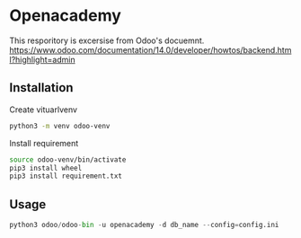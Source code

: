 # Openacademy

This resporitory is excersise from Odoo's docuemnt.
https://www.odoo.com/documentation/14.0/developer/howtos/backend.html?highlight=admin

## Installation

Create vituarlvenv

```bash
python3 -m venv odoo-venv
```

Install requirement

```bash
source odoo-venv/bin/activate
pip3 install wheel
pip3 install requirement.txt
```

## Usage

```python
python3 odoo/odoo-bin -u openacademy -d db_name --config=config.ini
```
